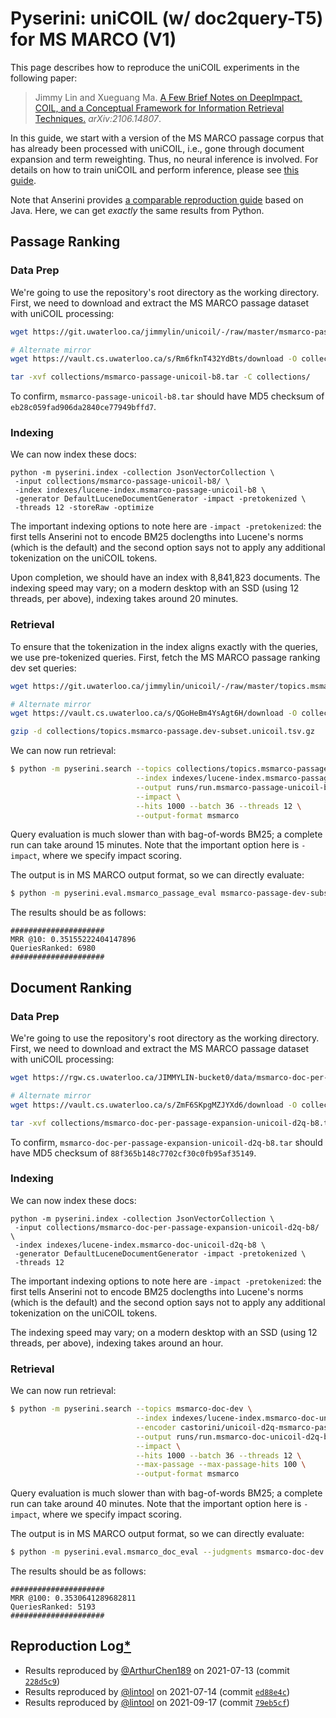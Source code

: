 # Pyserini: uniCOIL (w/ doc2query-T5) for MS MARCO (V1)

This page describes how to reproduce the uniCOIL experiments in the following paper:

> Jimmy Lin and Xueguang Ma. [A Few Brief Notes on DeepImpact, COIL, and a Conceptual Framework for Information Retrieval Techniques.](https://arxiv.org/abs/2106.14807) _arXiv:2106.14807_.

In this guide, we start with a version of the MS MARCO passage corpus that has already been processed with uniCOIL, i.e., gone through document expansion and term reweighting.
Thus, no neural inference is involved.
For details on how to train uniCOIL and perform inference, please see [this guide](https://github.com/luyug/COIL/tree/main/uniCOIL).

Note that Anserini provides [a comparable reproduction guide](https://github.com/castorini/anserini/blob/master/docs/experiments-msmarco-passage-unicoil.md) based on Java.
Here, we can get _exactly_ the same results from Python.

## Passage Ranking

### Data Prep

We're going to use the repository's root directory as the working directory.
First, we need to download and extract the MS MARCO passage dataset with uniCOIL processing:

```bash
wget https://git.uwaterloo.ca/jimmylin/unicoil/-/raw/master/msmarco-passage-unicoil-b8.tar -P collections/

# Alternate mirror
wget https://vault.cs.uwaterloo.ca/s/Rm6fknT432YdBts/download -O collections/msmarco-passage-unicoil-b8.tar

tar -xvf collections/msmarco-passage-unicoil-b8.tar -C collections/
```


To confirm, `msmarco-passage-unicoil-b8.tar` should have MD5 checksum of `eb28c059fad906da2840ce77949bffd7`.

### Indexing

We can now index these docs:

```
python -m pyserini.index -collection JsonVectorCollection \
 -input collections/msmarco-passage-unicoil-b8/ \
 -index indexes/lucene-index.msmarco-passage-unicoil-b8 \
 -generator DefaultLuceneDocumentGenerator -impact -pretokenized \
 -threads 12 -storeRaw -optimize
```

The important indexing options to note here are `-impact -pretokenized`: the first tells Anserini not to encode BM25 doclengths into Lucene's norms (which is the default) and the second option says not to apply any additional tokenization on the uniCOIL tokens.

Upon completion, we should have an index with 8,841,823 documents.
The indexing speed may vary; on a modern desktop with an SSD (using 12 threads, per above), indexing takes around 20 minutes.


### Retrieval

To ensure that the tokenization in the index aligns exactly with the queries, we use pre-tokenized queries.
First, fetch the MS MARCO passage ranking dev set queries: 

```bash
wget https://git.uwaterloo.ca/jimmylin/unicoil/-/raw/master/topics.msmarco-passage.dev-subset.unicoil.tsv.gz -P collections/

# Alternate mirror
wget https://vault.cs.uwaterloo.ca/s/QGoHeBm4YsAgt6H/download -O collections/topics.msmarco-passage.dev-subset.unicoil.tsv.gz

gzip -d collections/topics.msmarco-passage.dev-subset.unicoil.tsv.gz
```

We can now run retrieval:

```bash
$ python -m pyserini.search --topics collections/topics.msmarco-passage.dev-subset.unicoil.tsv \
                            --index indexes/lucene-index.msmarco-passage-unicoil-b8 \
                            --output runs/run.msmarco-passage-unicoil-b8.tsv \
                            --impact \
                            --hits 1000 --batch 36 --threads 12 \
                            --output-format msmarco
```

Query evaluation is much slower than with bag-of-words BM25; a complete run can take around 15 minutes.
Note that the important option here is `-impact`, where we specify impact scoring.

The output is in MS MARCO output format, so we can directly evaluate:

```bash
$ python -m pyserini.eval.msmarco_passage_eval msmarco-passage-dev-subset runs/run.msmarco-passage-unicoil-b8.tsv
```

The results should be as follows:

```
#####################
MRR @10: 0.35155222404147896
QueriesRanked: 6980
#####################
```

## Document Ranking

### Data Prep

We're going to use the repository's root directory as the working directory.
First, we need to download and extract the MS MARCO passage dataset with uniCOIL processing:

```bash
wget https://rgw.cs.uwaterloo.ca/JIMMYLIN-bucket0/data/msmarco-doc-per-passage-expansion-unicoil-d2q-b8.tar -P collections/

# Alternate mirror
wget https://vault.cs.uwaterloo.ca/s/ZmF6SKpgMZJYXd6/download -O collections/msmarco-doc-per-passage-expansion-unicoil-d2q-b8.tar

tar -xvf collections/msmarco-doc-per-passage-expansion-unicoil-d2q-b8.tar -C collections/
```

To confirm, `msmarco-doc-per-passage-expansion-unicoil-d2q-b8.tar` should have MD5 checksum of `88f365b148c7702cf30c0fb95af35149`.


### Indexing

We can now index these docs:

```
python -m pyserini.index -collection JsonVectorCollection \
 -input collections/msmarco-doc-per-passage-expansion-unicoil-d2q-b8/ \
 -index indexes/lucene-index.msmarco-doc-unicoil-d2q-b8 \
 -generator DefaultLuceneDocumentGenerator -impact -pretokenized \
 -threads 12
```

The important indexing options to note here are `-impact -pretokenized`: the first tells Anserini not to encode BM25 doclengths into Lucene's norms (which is the default) and the second option says not to apply any additional tokenization on the uniCOIL tokens.

The indexing speed may vary; on a modern desktop with an SSD (using 12 threads, per above), indexing takes around an hour.


### Retrieval

We can now run retrieval:

```bash
$ python -m pyserini.search --topics msmarco-doc-dev \
                            --index indexes/lucene-index.msmarco-doc-unicoil-d2q-b8 \
                            --encoder castorini/unicoil-d2q-msmarco-passage \
                            --output runs/run.msmarco-doc-unicoil-d2q-b8.tsv \
                            --impact \
                            --hits 1000 --batch 36 --threads 12 \
                            --max-passage --max-passage-hits 100 \
                            --output-format msmarco
```

Query evaluation is much slower than with bag-of-words BM25; a complete run can take around 40 minutes.
Note that the important option here is `-impact`, where we specify impact scoring.

The output is in MS MARCO output format, so we can directly evaluate:

```bash
$ python -m pyserini.eval.msmarco_doc_eval --judgments msmarco-doc-dev --run runs/run.msmarco-doc-unicoil-d2q-b8.tsv
```

The results should be as follows:

```
#####################
MRR @100: 0.3530641289682811
QueriesRanked: 5193
#####################
```

## Reproduction Log[*](reproducibility.md)

+ Results reproduced by [@ArthurChen189](https://github.com/ArthurChen189) on 2021-07-13 (commit [`228d5c9`](https://github.com/castorini/pyserini/commit/228d5c9c4ae0810702feccf8829b71682dd4955c))
+ Results reproduced by [@lintool](https://github.com/lintool) on 2021-07-14 (commit [`ed88e4c`](https://github.com/castorini/pyserini/commit/ed88e4c3ea9ce3bf71c06297c1768d93154d74a8))
+ Results reproduced by [@lintool](https://github.com/lintool) on 2021-09-17 (commit [`79eb5cf`](https://github.com/castorini/pyserini/commit/79eb5cf49d50443efc75c718bcf7c7a887ec176f))
